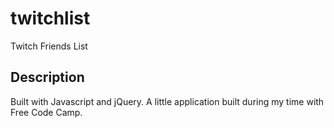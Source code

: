 # twitchlist
Twitch Friends List

## Description

Built with Javascript and jQuery. A little application built during my time with Free Code Camp. 


